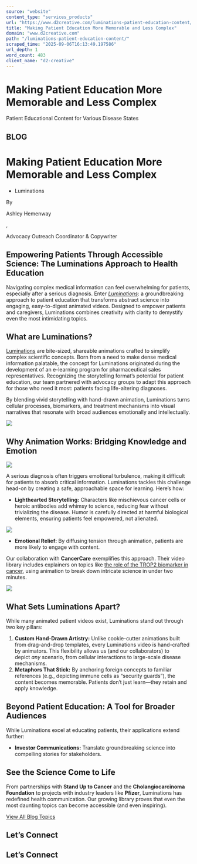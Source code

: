 ```yaml
---
source: "website"
content_type: "services_products"
url: "https://www.d2creative.com/luminations-patient-education-content/"
title: "Making Patient Education More Memorable and Less Complex"
domain: "www.d2creative.com"
path: "/luminations-patient-education-content/"
scraped_time: "2025-09-06T16:13:49.197586"
url_depth: 1
word_count: 483
client_name: "d2-creative"
---
```


# Making Patient Education More Memorable and Less Complex

Patient Educational Content for Various Disease States

## BLOG

# Making Patient Education More Memorable and Less Complex

*   Luminations

By

Ashley Hemenway

,

Advocacy Outreach Coordinator & Copywriter

## Empowering Patients Through Accessible Science: The Luminations Approach to Health Education

Navigating complex medical information can feel overwhelming for patients, especially after a serious diagnosis. Enter _[Luminations](https://luminations.health/)_: a groundbreaking approach to patient education that transforms abstract science into engaging, easy-to-digest animated videos. Designed to empower patients and caregivers, Luminations combines creativity with clarity to demystify even the most intimidating topics.

## What are Luminations?

[Luminations](https://www.youtube.com/@Luminations-Health) are bite-sized, shareable animations crafted to simplify complex scientific concepts. Born from a need to make dense medical information palatable, the concept for Luminations originated during the development of an e-learning program for pharmaceutical sales representatives. Recognizing the storytelling format’s potential for patient education, our team partnered with advocacy groups to adapt this approach for those who need it most: patients facing life-altering diagnoses.

By blending vivid storytelling with hand-drawn animation, Luminations turns cellular processes, biomarkers, and treatment mechanisms into visual narratives that resonate with broad audiences emotionally and intellectually.

![](https://www.d2creative.com/wp-content/uploads/2025/06/ahaladystill-275x300.png)

## Why Animation Works: Bridging Knowledge and Emotion

![](https://www.d2creative.com/wp-content/uploads/2022/06/humanitypic-1024x614.png)

A serious diagnosis often triggers emotional turbulence, making it difficult for patients to absorb critical information. Luminations tackles this challenge head-on by creating a safe, approachable space for learning. Here’s how:

*   **Lighthearted Storytelling:** Characters like mischievous cancer cells or heroic antibodies add whimsy to science, reducing fear without trivializing the disease. Humor is carefully directed at harmful biological elements, ensuring patients feel empowered, not alienated.

![](https://www.d2creative.com/wp-content/uploads/2022/06/missiles-1024x586.png)

*   **Emotional Relief:** By diffusing tension through animation, patients are more likely to engage with content.

Our collaboration with **CancerCare** exemplifies this approach. Their video library includes explainers on topics like [the role of the TROP2 biomarker in cancer](https://youtu.be/Y2bUWASNz0A?si=1YzkMWHC2LAFauAx), using animation to break down intricate science in under two minutes.

![](https://www.d2creative.com/wp-content/uploads/2022/06/cellsmulti.png)

## What Sets Luminations Apart?

While many animated patient videos exist, Luminations stand out through two key pillars:

1.  **Custom Hand-Drawn Artistry:** Unlike cookie-cutter animations built from drag-and-drop templates, every Luminations video is hand-crafted by animators. This flexibility allows us (and our collaborators) to depict _any_ scenario, from cellular interactions to large-scale disease mechanisms.
2.  **Metaphors That Stick:** By anchoring foreign concepts to familiar references (e.g., depicting immune cells as “security guards”), the content becomes memorable. Patients don’t just learn—they retain and apply knowledge.

## Beyond Patient Education: A Tool for Broader Audiences

While Luminations excel at educating patients, their applications extend further:

*   **Investor Communications:** Translate groundbreaking science into compelling stories for stakeholders.

## See the Science Come to Life

From partnerships with **Stand Up to Cancer** and the **Cholangiocarcinoma Foundation** to projects with industry leaders like **Pfizer**, Luminations has redefined health communication. Our growing library proves that even the most daunting topics can become accessible (and even inspiring).

[View All Blog Topics](https://www.d2creative.com/blog/)

## Let’s Connect

## Let’s Connect